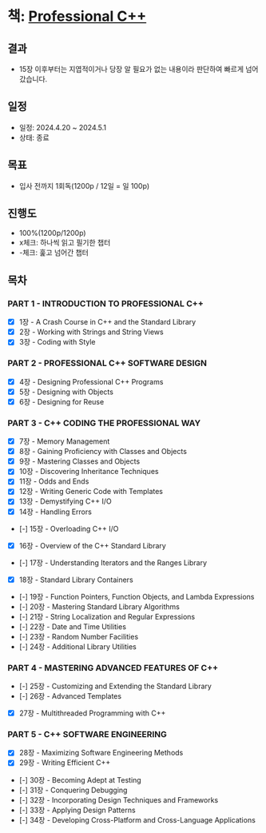 # 책: [Professional C++](https://www.amazon.com/Professional-C-Marc-Gregoire/dp/1119695406)

## 결과
- 15장 이후부터는 지엽적이거나 당장 알 필요가 없는 내용이라 판단하여 빠르게 넘어갔습니다.

## 일정
- 일정: 2024.4.20 ~ 2024.5.1
- 상태: 종료
  
## 목표
- 입사 전까지 1회독(1200p / 12일 = 일 100p)

## 진행도
- 100%(1200p/1200p)
- x체크: 하나씩 읽고 필기한 챕터 
- -체크: 훑고 넘어간 챕터

## 목차

### PART 1 - INTRODUCTION TO PROFESSIONAL C++
- [x] 1장 - A Crash Course in C++ and the Standard Library
- [x] 2장 - Working with Strings and String Views
- [x] 3장 - Coding with Style
### PART 2 - PROFESSIONAL C++ SOFTWARE DESIGN 
- [x] 4장 - Designing Professional C++ Programs
- [x] 5장 - Designing with Objects
- [x] 6장 - Designing for Reuse
### PART 3 - C++ CODING THE PROFESSIONAL WAY
- [x] 7장 - Memory Management
- [x] 8장 - Gaining Proficiency with Classes and Objects
- [x] 9장 - Mastering Classes and Objects
- [x] 10장 - Discovering Inheritance Techniques
- [x] 11장 - Odds and Ends
- [x] 12장 - Writing Generic Code with Templates
- [x] 13장 - Demystifying C++ I/O
- [x] 14장 - Handling Errors
- [-] 15장 - Overloading C++ I/O
- [x] 16장 - Overview of the C++ Standard Library
- [-] 17장 - Understanding Iterators and the Ranges Library
- [x] 18장 - Standard Library Containers
- [-] 19장 - Function Pointers, Function Objects, and Lambda Expressions
- [-] 20장 - Mastering Standard Library Algorithms
- [-] 21장 - String Localization and Regular Expressions
- [-] 22장 - Date and Time Utilities
- [-] 23장 - Random Number Facilities
- [-] 24장 - Additional Library Utilities
### PART 4 - MASTERING ADVANCED FEATURES OF C++
- [-] 25장 - Customizing and Extending the Standard Library
- [-] 26장 - Advanced Templates
- [x] 27장 - Multithreaded Programming with C++
### PART 5 - C++ SOFTWARE ENGINEERING
- [x] 28장 - Maximizing Software Engineering Methods
- [x] 29장 - Writing Efficient C++
- [-] 30장 - Becoming Adept at Testing
- [-] 31장 - Conquering Debugging
- [-] 32장 - Incorporating Design Techniques and Frameworks
- [-] 33장 - Applying Design Patterns
- [-] 34장 - Developing Cross-Platform and Cross-Language Applications
